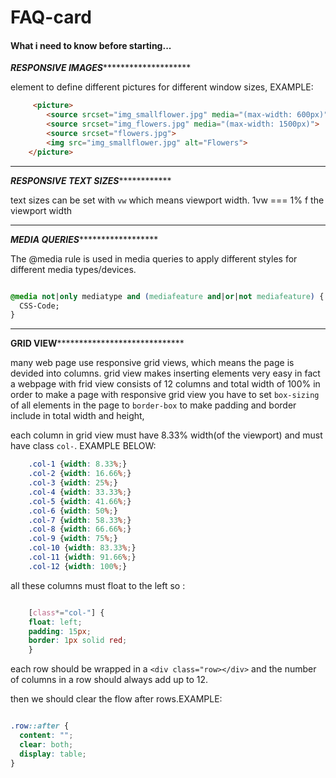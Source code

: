 # FAQ-card


#### What i need to know before starting...

*****************RESPONSIVE IMAGES*************************************

<picture> element to define different pictures for different window sizes, EXAMPLE:

```html
	 <picture>
  		<source srcset="img_smallflower.jpg" media="(max-width: 600px)">
  		<source srcset="img_flowers.jpg" media="(max-width: 1500px)">
  		<source srcset="flowers.jpg">
  		<img src="img_smallflower.jpg" alt="Flowers">
	</picture> 

```

**************************************************************************

*********************RESPONSIVE TEXT SIZES*********************************

text sizes can be set with `vw` which means viewport width.
1vw === 1% f the viewport width

**************************************************************************

*********************MEDIA QUERIES***************************************

The @media rule is used in media queries to apply different styles for different media types/devices.

```CSS

@media not|only mediatype and (mediafeature and|or|not mediafeature) {
  CSS-Code;
}

```

**************************************************************************


******************GRID VIEW***********************************************

many web page use responsive grid views, which means the page is devided into columns. grid view makes inserting elements very easy in fact a webpage with frid view consists of  12 columns and total width of 
100% in order to make a page with responsive grid view you have to set `box-sizing` of all elements in the page to `border-box` to make padding and border include in total width and height,

each column in grid view must have 8.33% width(of the viewport) and must have class `col-`. EXAMPLE BELOW:

```CSS
	.col-1 {width: 8.33%;}
	.col-2 {width: 16.66%;}
	.col-3 {width: 25%;}
	.col-4 {width: 33.33%;}
	.col-5 {width: 41.66%;}
	.col-6 {width: 50%;}
	.col-7 {width: 58.33%;}
	.col-8 {width: 66.66%;}
	.col-9 {width: 75%;}
	.col-10 {width: 83.33%;}
	.col-11 {width: 91.66%;}
	.col-12 {width: 100%;}
```

all these columns must float to the left so :

```CSS

	[class*="col-"] {
  	float: left;
  	padding: 15px;
  	border: 1px solid red;
	}

```

each row should be wrapped in a `<div class="row></div>` and the number of columns in a row should always add up to 12.

then we should clear the flow after rows.EXAMPLE:

```CSS	

.row::after {
  content: "";
  clear: both;
  display: table;
}

```

